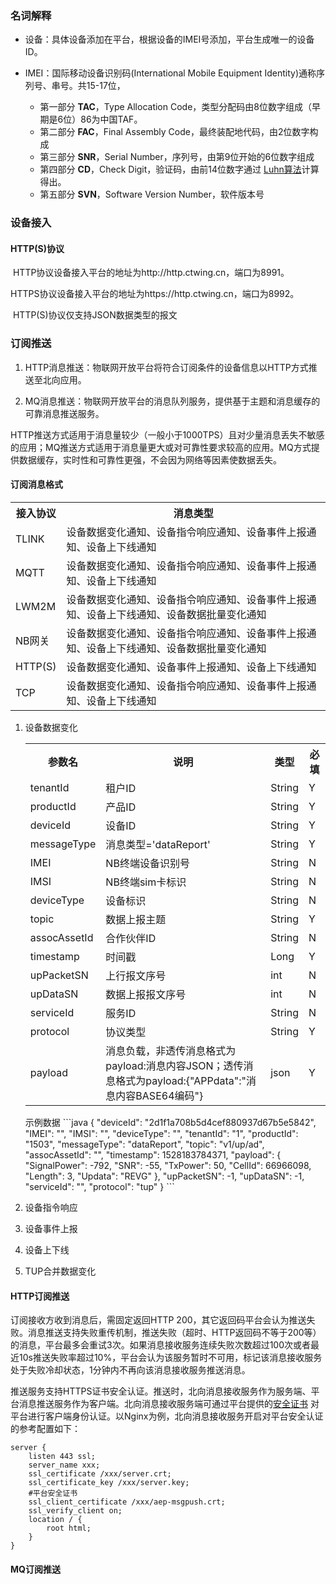 ### 名词解释

* 设备：具体设备添加在平台，根据设备的IMEI号添加，平台生成唯一的设备ID。





* IMEI：国际移动设备识别码(International Mobile Equipment Identity)通称序列号、串号。共15-17位，
  * 第一部分 **TAC**，Type Allocation Code，类型分配码由8位数字组成（早期是6位）86为中国TAF。
  * 第二部分 **FAC**，Final Assembly Code，最终装配地代码，由2位数字构成
  * 第三部分 **SNR**，Serial Number，序列号，由第9位开始的6位数字组成
  * 第四部分 **CD**，Check Digit，验证码，由前14位数字通过 [Luhn算法](http://en.wikipedia.org/wiki/Luhn_algorithm)计算得出。
  * 第五部分 **SVN**，Software Version Number，软件版本号



### 设备接入

#### HTTP(S)协议

​	HTTP协议设备接入平台的地址为http://http.ctwing.cn，端口为8991。

​	HTTPS协议设备接入平台的地址为https://http.ctwing.cn，端口为8992。

​	HTTP(S)协议仅支持JSON数据类型的报文







### 订阅推送

1. HTTP消息推送：物联网开放平台将符合订阅条件的设备信息以HTTP方式推送至北向应用。

2. MQ消息推送：物联网开放平台的消息队列服务，提供基于主题和消息缓存的可靠消息推送服务。

HTTP推送方式适用于消息量较少（一般小于1000TPS）且对少量消息丢失不敏感的应用；MQ推送方式适用于消息量更大或对可靠性要求较高的应用。MQ方式提供数据缓存，实时性和可靠性更强，不会因为网络等因素使数据丢失。

#### 订阅消息格式

<table>
    <tr>
    <th style="width:15%;">接入协议</th>
    <th style="width:85%;">消息类型</th>
    </tr>
    <tr>
    <td>TLINK</td>
    <td>设备数据变化通知、设备指令响应通知、设备事件上报通知、设备上下线通知</td>
    </tr>
    <tr>
    	<td>MQTT</td>
    	<td>设备数据变化通知、设备指令响应通知、设备事件上报通知、设备上下线通知</td>
    </tr>
    <tr>
    	<td>LWM2M</td>
    	<td>设备数据变化通知、设备指令响应通知、设备事件上报通知、设备上下线通知、设备数据批量变化通知</td>
    </tr>
    <tr>
    	<td>NB网关</td>
    	<td>设备数据变化通知、设备指令响应通知、设备事件上报通知、设备上下线通知、设备数据批量变化通知</td>
    </tr>
    <tr>
    	<td>HTTP(S)</td>
    	<td>设备数据变化通知、设备事件上报通知、设备上下线通知</td>
    </tr>
    <tr>
    	<td>TCP</td>
    	<td>设备数据变化通知、设备指令响应通知、设备事件上报通知、设备上下线通知</td>
    </tr>
</table>

1. 设备数据变化

   <table>
       <tr>
       	<th>参数名</th>
           <th>说明</th>
           <th>类型</th>
           <th>必填</th>
       </tr>
       <tr>
       	<td>tenantId</td>
       	<td>租户ID</td>
       	<td>String</td>
       	<td>Y</td>
       </tr>
       <tr>
       	<td>productId</td>
       	<td>产品ID</td>
       	<td>String</td>
       	<td>Y</td>
       </tr>
       <tr>
       	<td>deviceId</td>
       	<td>设备ID</td>
       	<td>String</td>
       	<td>Y</td>
       </tr>
       <tr>
       	<td>messageType</td>
       	<td>消息类型='dataReport'</td>
       	<td>String</td>
       	<td>Y</td>
       </tr>
       <tr>
       	<td>IMEI</td>
       	<td>NB终端设备识别号</td>
       	<td>String</td>
       	<td>N</td>
       </tr>
       <tr>
       	<td>IMSI</td>
       	<td>NB终端sim卡标识</td>
       	<td>String</td>
       	<td>N</td>
       </tr>
       <tr>
       	<td>deviceType</td>
       	<td>设备标识</td>
       	<td>String</td>
       	<td>N</td>
       </tr>
       <tr>
       	<td>topic</td>
       	<td>数据上报主题</td>
       	<td>String</td>
       	<td>Y</td>
       </tr>
       <tr>
       	<td>assocAssetId</td>
       	<td>合作伙伴ID</td>
       	<td>String</td>
       	<td>N</td>
       </tr>
       <tr>
       	<td>timestamp</td>
       	<td>时间戳</td>
       	<td>Long</td>
       	<td>Y</td>
       </tr>
       <tr>
       	<td>upPacketSN</td>
       	<td>上行报文序号</td>
       	<td>int</td>
       	<td>N</td>
       </tr>
       <tr>
       	<td>upDataSN</td>
       	<td>数据上报报文序号</td>
       	<td>int</td>
       	<td>N</td>
       </tr>
       <tr>
       	<td>serviceId</td>
       	<td>服务ID</td>
       	<td>String</td>
       	<td>N</td>
       </tr>
       <tr>
       	<td>protocol</td>
       	<td>协议类型</td>
       	<td>String</td>
       	<td>Y</td>
       </tr>
       <tr>
       	<td>payload</td>
       	<td>消息负载，非透传消息格式为payload:消息内容JSON；透传消息格式为payload:{"APPdata":"消息内容BASE64编码"}</td>
       	<td>json</td>
       	<td>Y</td>
       </tr>
   </table>
   示例数据
    ```java
    {
        "deviceId": "2d1f1a708b5d4cef880937d67b5e5842",
        "IMEI": "",
        "IMSI": "",
        "deviceType": "",
        "tenantId": "1",
        "productId": "1503",
        "messageType": "dataReport",
        "topic": "v1/up/ad",
        "assocAssetId": "",
        "timestamp": 1528183784371,
        "payload": {
            "SignalPower": -792,
            "SNR": -55,
            "TxPower": 50,
            "CellId": 66966098,
            "Length": 3,
            "Updata": "REVG"
        },
        "upPacketSN": -1,
        "upDataSN": -1,
        "serviceId": "",
        "protocol": "tup"
    }
    ```





1. 设备指令响应
2. 设备事件上报
3. 设备上下线
4. TUP合并数据变化



#### HTTP订阅推送

订阅接收方收到消息后，需固定返回HTTP 200，其它返回码平台会认为推送失败。消息推送支持失败重传机制，推送失败（超时、HTTP返回码不等于200等）的消息，平台最多会重试3次。如果消息接收服务连续失败次数超过100次或者最近10s推送失败率超过10%，平台会认为该服务暂时不可用，标记该消息接收服务处于失败冷却状态，1分钟内不再向该消息接收服务推送消息。

推送服务支持HTTPS证书安全认证。推送时，北向消息接收服务作为服务端、平台消息推送服务作为客户端。北向消息接收服务端可通过平台提供的[安全证书](https://www.ctwing.cn/r/cms/www/default/doc/helpdoc/aep-msgpush.crt) 对平台进行客户端身份认证。以Nginx为例，北向消息接收服务开启对平台安全认证的参考配置如下：

```
server {
	listen 443 ssl;
	server_name xxx;
	ssl_certificate /xxx/server.crt;
	ssl_certificate_key /xxx/server.key;
	#平台安全证书
	ssl_client_certificate /xxx/aep-msgpush.crt;
	ssl_verify_client on;
	location / {
		root html;
	}
}
```





#### MQ订阅推送
